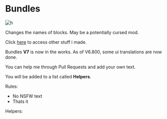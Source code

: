 # Bundles
![h](https://github.com/SMOLKEYS/bundles/blob/master/PicsArt_01-07-07.36.18.jpg)

Changes the names of blocks.
May be a potentially cursed mod.


Click [here](https://github.com/SMOLKEYS) to access other stuff i made.


Bundles **V7** is now in the works. As of V6.800, some ui translations are now done.

You can help me through Pull Requests and add your own text.

You will be added to a list called **Helpers**.

Rules:

- No NSFW text
- Thats it


Helpers:
